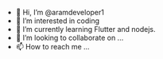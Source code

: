 - 👋 Hi, I’m @aramdeveloper1
- 👀 I’m interested in coding 
- 🌱 I’m currently learning Flutter and nodejs.
- 💞️ I’m looking to collaborate on ...
- 📫 How to reach me ... 

<!---
aramdeveloper1/aramdeveloper1 is a ✨ special ✨ repository because its `README.md` (this file) appears on your GitHub profile.
You can click the Preview link to take a look at your changes.
--->
